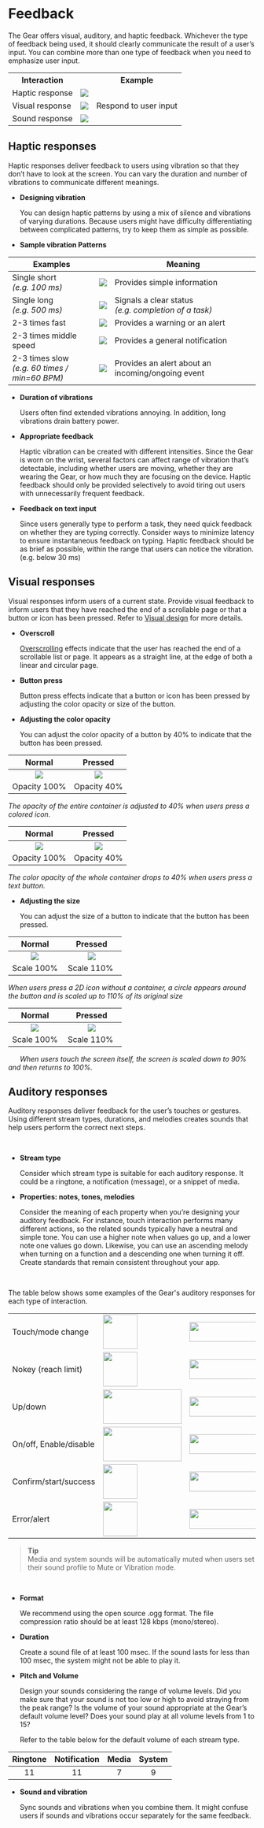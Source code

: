 # Feedback

The Gear offers visual, auditory, and haptic feedback. Whichever the type of feedback being used, it should clearly communicate the result of a user’s input. You can combine more than one type of feedback when you need to emphasize user input.

<table>
     <tr>
       <th> Interaction </th>
       <th>   </th>
       <th> Example </th>
     </tr>
     <tr>
       <td> Haptic response </td>
       <td> <img src="media/interaction_7.5.0_1-100x91.png"> </td>
       <td rowspan="3"> Respond to user input </td>
     </tr>
     <tr>
       <td> Visual response </td>
       <td> <img src="media/interaction_7.5.0_2-100x127.png"> </td>
     </tr>
     <tr>
       <td> Sound response </td>
       <td> <img src="media/interaction_7.5.0_3-100x90.png"> </td>
     </tr>
    </table>





## Haptic responses

Haptic responses deliver feedback to users using vibration so that they don’t have to look at the screen. You can vary the duration and number of vibrations to communicate different meanings.

-   **Designing vibration**

    You can design haptic patterns by using a mix of silence and vibrations of varying durations. Because users might have difficulty differentiating between complicated patterns, try to keep them as simple as possible.

-   **Sample vibration Patterns**

| Examples | | Meaning |
|---|---|---|
| Single short<br>*(e.g. 100 ms)* | ![](media/interaction_7.5.1_1_1-77x45.png) | Provides simple information |
| Single long<br>*(e.g. 500 ms)* | ![](media/interaction_7.5.1_1_2-126x45.png) | Signals a clear status<br>*(e.g. completion of a task)* |
|  2-3 times fast | ![](media/interaction_7.5.1_1_3-211x45.png) | Provides a warning or an alert |
| 2-3 times middle speed | ![](media/interaction_7.5.1_1_4-263x45.png) | Provides a general notification |
| 2-3 times slow<br>*(e.g. 60 times / min=60 BPM)* |  ![](media/interaction_7.5.1_1_5-407x45.png) | Provides an alert about an incoming/ongoing event |


-   **Duration of vibrations**

    Users often find extended vibrations annoying. In addition, long vibrations drain battery power.

-   **Appropriate feedback**

    Haptic vibration can be created with different intensities. Since the Gear is worn on the wrist, several factors can affect range of vibration that’s detectable, including whether users are moving, whether they are wearing the Gear, or how much they are focusing on the device. Haptic feedback should only be provided selectively to avoid tiring out users with unnecessarily frequent feedback.

-   **Feedback on text input**

    Since users generally type to perform a task, they need quick feedback on whether they are typing correctly. Consider ways to minimize latency to ensure instantaneous feedback on typing. Haptic feedback should be as brief as possible, within the range that users can notice the vibration. (e.g. below 30 ms)

## Visual responses

Visual responses inform users of a current state. Provide visual feedback to inform users that they have reached the end of a scrollable page or that a button or icon has been pressed. Refer to [Visual design](../visual-design/animation.md#clear_feedback) for more details.

-   **Overscroll**

    [Overscrolling](../patterns/overscroll.md) effects indicate that the user has reached the end of a scrollable list or page. It appears as a straight line, at the edge of both a linear and circular page.

-   **Button press**

    Button press effects indicate that a button or icon has been pressed by adjusting the color opacity or size of the button.

-   **Adjusting the color opacity**

    You can adjust the color opacity of a button by 40% to indicate that the button has been pressed.

| Normal | Pressed |
|:---:|:---:|
|![](media/interaction_7.5.1_2-850x174_1.png)| ![](media/interaction_7.5.1_2-850x174_2.png)  |
| Opacity 100% | Opacity 40% |  

  *The opacity of the entire container is adjusted to 40% when users press a colored icon.*  

| Normal | Pressed |
|:---:|:---:|
|   ![](media/interaction_7.5.1_3-850x174_1.png)  |   ![](media/interaction_7.5.1_3-850x174_2.png)  |
| Opacity 100% | Opacity 40% |  

  *The color opacity of the whole container drops to 40% when users press a text button.*

-   **Adjusting the size**

    You can adjust the size of a button to indicate that the button has been pressed.

| Normal | Pressed |
|:---:|:---:|
|     ![](media/2-800x166_1.png)  |     ![](media/2-800x166_2.png)  |
|  Scale 100% |  Scale 110%  |  

  *When users press a 2D icon without a container, a circle appears around the button and is scaled up to 110% of its original size*

  | Normal | Pressed |
  |:---:|:---:|
  |     ![](media/interaction_7.5.1_5-850x174_1.png)    |         ![](media/interaction_7.5.1_5-850x174_2.png)    |
  |  Scale 100% |  Scale 110%  |  

       
  *When users touch the screen itself, the screen is scaled down to 90% and then returns to 100%.*


## Auditory responses

Auditory responses deliver feedback for the user’s touches or gestures. Using different stream types, durations, and melodies creates sounds that help users perform the correct next steps.

 

-   **Stream type**

    Consider which stream type is suitable for each auditory response. It could be a ringtone, a notification (message), or a snippet of media.

-   **Properties: notes, tones, melodies**

    Consider the meaning of each property when you’re designing your auditory feedback. For instance, touch interaction performs many different actions, so the related sounds typically have a neutral and simple tone. You can use a higher note when values go up, and a lower note one values go down. Likewise, you can use an ascending melody when turning on a function and a descending one when turning it off. Create standards that remain consistent throughout your app.

 

The table below shows some examples of the Gear's auditory responses for each type of interaction.

| | | |
|--------------------------|--------------------------|--------------------------|
|Touch/mode change        |<img src="media/interaction_7.5.3_icon_play1.png" width="70" height="70" /> |<img src="media/interaction_7.5.3_icon_01.png" width="220" height="40" /> |
| Nokey (reach limit)      |<img src="media/interaction_7.5.3_icon_play1.png" width="70" height="70" /> |<img src="media/interaction_7.5.3_icon_02.png" width="220" height="40" /> |
| Up/down                  |<img src="media/interaction_7.5.3_icon_play2.png" width="160" height="70" /> |<img src="media/interaction_7.5.3_icon_03_02.png" width="220" height="40" /> |
| On/off, Enable/disable   |<img src="media/interaction_7.5.3_icon_play2.png" width="160" height="70" /> |<img src="media/interaction_7.5.3_icon_04.png" width="220" height="40" /> |
| Confirm/start/success    |<img src="media/interaction_7.5.3_icon_play1.png" width="70" height="70" /> |<img src="media/interaction_7.5.3_icon_05.png" width="220" height="40" /> |
| Error/alert              |<img src="media/interaction_7.5.3_icon_play1.png" width="70" height="70" /> |<img src="media/interaction_7.5.3_icon_06.png" width="220" height="40" /> |



> **Tip**  
> Media and system sounds will be automatically muted when users set their sound profile to Mute or Vibration mode.

 

-   **Format**

    We recommend using the open source .ogg format. The file compression ratio should be at least 128 kbps (mono/stereo).

-   **Duration**

    Create a sound file of at least 100 msec. If the sound lasts for less than 100 msec, the system might not be able to play it.

-   **Pitch and Volume**

    Design your sounds considering the range of volume levels. Did you make sure that your sound is not too low or high to avoid straying from the peak range? Is the volume of your sound appropriate at the Gear’s default volume level? Does your sound play at all volume levels from 1 to 15?

    Refer to the table below for the default volume of each stream type.  

| Ringtone   | Notification   | Media       | System      |
|:--:|:--:|:--:|:--:|
| 11      | 11        | 7       | 9          |

-   **Sound and vibration**

    Sync sounds and vibrations when you combine them. It might confuse users if sounds and vibrations occur separately for the same feedback.
